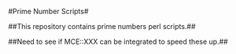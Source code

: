 #Prime Number Scripts#

##This repository contains prime numbers perl scripts.##

##Need to see if MCE::XXX can be integrated to speed these up.##
